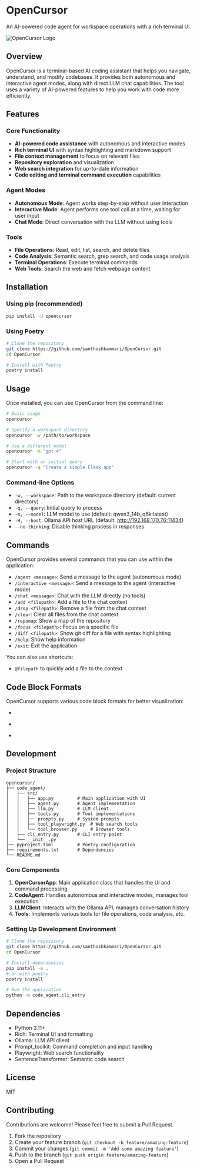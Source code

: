 # OpenCursor

An AI-powered code agent for workspace operations with a rich terminal UI.

![OpenCursor Logo](https://raw.githubusercontent.com/santhoshkammari/OpenCursor/main/assets/logo.png)

## Overview

OpenCursor is a terminal-based AI coding assistant that helps you navigate, understand, and modify codebases. It provides both autonomous and interactive agent modes, along with direct LLM chat capabilities. The tool uses a variety of AI-powered features to help you work with code more efficiently.

## Features

### Core Functionality
- **AI-powered code assistance** with autonomous and interactive modes
- **Rich terminal UI** with syntax highlighting and markdown support
- **File context management** to focus on relevant files
- **Repository exploration** and visualization
- **Web search integration** for up-to-date information
- **Code editing and terminal command execution** capabilities

### Agent Modes
- **Autonomous Mode**: Agent works step-by-step without user interaction
- **Interactive Mode**: Agent performs one tool call at a time, waiting for user input
- **Chat Mode**: Direct conversation with the LLM without using tools

### Tools
- **File Operations**: Read, edit, list, search, and delete files
- **Code Analysis**: Semantic search, grep search, and code usage analysis
- **Terminal Operations**: Execute terminal commands
- **Web Tools**: Search the web and fetch webpage content

## Installation

### Using pip (recommended)

```bash
pip install -U opencursor
```

### Using Poetry

```bash
# Clone the repository
git clone https://github.com/santhoshkammari/OpenCursor.git
cd OpenCursor

# Install with Poetry
poetry install
```

## Usage

Once installed, you can use OpenCursor from the command line:

```bash
# Basic usage
opencursor

# Specify a workspace directory
opencursor -w /path/to/workspace

# Use a different model
opencursor -m "gpt-4"

# Start with an initial query
opencursor -q "Create a simple Flask app"
```

### Command-line Options

- `-w, --workspace`: Path to the workspace directory (default: current directory)
- `-q, --query`: Initial query to process
- `-m, --model`: LLM model to use (default: qwen3_14b_q6k:latest)
- `-H, --host`: Ollama API host URL (default: http://192.168.170.76:11434)
- `--no-thinking`: Disable thinking process in responses

## Commands

OpenCursor provides several commands that you can use within the application:

- `/agent <message>`: Send a message to the agent (autonomous mode)
- `/interactive <message>`: Send a message to the agent (interactive mode)
- `/chat <message>`: Chat with the LLM directly (no tools)
- `/add <filepath>`: Add a file to the chat context
- `/drop <filepath>`: Remove a file from the chat context
- `/clear`: Clear all files from the chat context
- `/repomap`: Show a map of the repository
- `/focus <filepath>`: Focus on a specific file
- `/diff <filepath>`: Show git diff for a file with syntax highlighting
- `/help`: Show help information
- `/exit`: Exit the application

You can also use shortcuts:
- `@filepath` to quickly add a file to the context

## Code Block Formats

OpenCursor supports various code block formats for better visualization:

- ```language:filepath
- ```startLine:endLine:filepath
- ```language:startLine:endLine:filepath

## Development

### Project Structure

```
opencursor/
├── code_agent/
│   ├── src/
│   │   ├── app.py         # Main application with UI
│   │   ├── agent.py       # Agent implementation
│   │   ├── llm.py         # LLM client
│   │   ├── tools.py       # Tool implementations
│   │   ├── prompts.py     # System prompts
│   │   ├── tool_playwright.py  # Web search tools
│   │   └── tool_browser.py     # Browser tools
│   ├── cli_entry.py       # CLI entry point
│   └── __init__.py
├── pyproject.toml         # Poetry configuration
├── requirements.txt       # Dependencies
└── README.md
```

### Core Components

1. **OpenCursorApp**: Main application class that handles the UI and command processing
2. **CodeAgent**: Handles autonomous and interactive modes, manages tool execution
3. **LLMClient**: Interacts with the Ollama API, manages conversation history
4. **Tools**: Implements various tools for file operations, code analysis, etc.

### Setting Up Development Environment

```bash
# Clone the repository
git clone https://github.com/santhoshkammari/OpenCursor.git
cd OpenCursor

# Install dependencies
pip install -e .
# or with poetry
poetry install

# Run the application
python -m code_agent.cli_entry
```

## Dependencies

- Python 3.11+
- Rich: Terminal UI and formatting
- Ollama: LLM API client
- Prompt_toolkit: Command completion and input handling
- Playwright: Web search functionality
- SentenceTransformer: Semantic code search

## License

MIT

## Contributing

Contributions are welcome! Please feel free to submit a Pull Request.

1. Fork the repository
2. Create your feature branch (`git checkout -b feature/amazing-feature`)
3. Commit your changes (`git commit -m 'Add some amazing feature'`)
4. Push to the branch (`git push origin feature/amazing-feature`)
5. Open a Pull Request